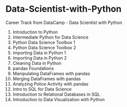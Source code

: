 # Data-Scientist-with-Python

Career Track from DataCamp - Data Scientist with Python


1. Introduction to Python
2. Intermediate Python for Data Science
3. Python Data Science Toolbox 1
4. Python Data Science Toolbox 2
5. Importing Data in Python 1
6. Importing Data in Python 2
7. Cleaning Data in Python
8. pandas Foundations
9. Manipulating DataFrames with pandas
10. Merging DataFrames with pandas
11. Analyzing Police Activity with pandas
12. Intro to SQL for Data Science
13. Introduction to Relational Databases in SQL
14. Introduction to Data Visualization with Python
